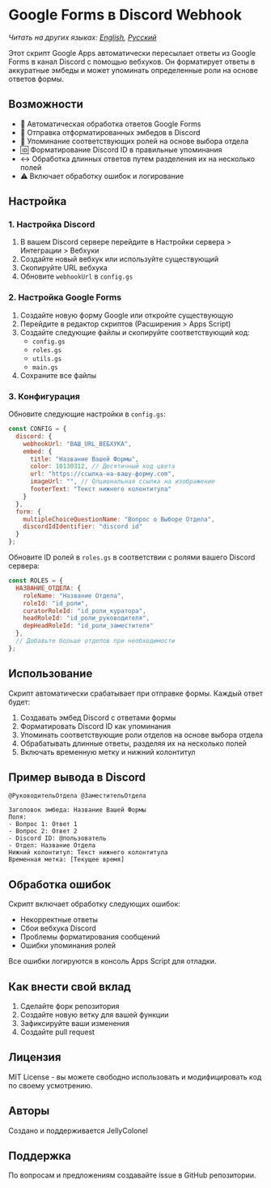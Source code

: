 # Google Forms в Discord Webhook

*Читать на других языках: [English](README.md), [Русский](README.ru.md)*

Этот скрипт Google Apps автоматически пересылает ответы из Google Forms в канал Discord с помощью вебхуков. Он форматирует ответы в аккуратные эмбеды и может упоминать определенные роли на основе ответов формы.

## Возможности

- 📝 Автоматическая обработка ответов Google Forms
- 📨 Отправка отформатированных эмбедов в Discord
- 👥 Упоминание соответствующих ролей на основе выбора отдела
- 🆔 Форматирование Discord ID в правильные упоминания
- ↔️ Обработка длинных ответов путем разделения их на несколько полей
- ⚠️ Включает обработку ошибок и логирование

## Настройка

### 1. Настройка Discord

1. В вашем Discord сервере перейдите в Настройки сервера > Интеграции > Вебхуки
2. Создайте новый вебхук или используйте существующий
3. Скопируйте URL вебхука
4. Обновите `webhookUrl` в `config.gs`

### 2. Настройка Google Forms

1. Создайте новую форму Google или откройте существующую
2. Перейдите в редактор скриптов (Расширения > Apps Script)
3. Создайте следующие файлы и скопируйте соответствующий код:
   - `config.gs`
   - `roles.gs`
   - `utils.gs`
   - `main.gs`
4. Сохраните все файлы

### 3. Конфигурация

Обновите следующие настройки в `config.gs`:

```javascript
const CONFIG = {
  discord: {
    webhookUrl: "ВАШ_URL_ВЕБХУКА",
    embed: {
      title: "Название Вашей Формы",
      color: 10130312, // Десятичный код цвета
      url: "https://ссылка-на-вашу-форму.com",
      imageUrl: "", // Опциональная ссылка на изображение
      footerText: "Текст нижнего колонтитула"
    }
  },
  form: {
    multipleChoiceQuestionName: "Вопрос о Выборе Отдела",
    discordIdIdentifier: "discord id"
  }
};
```

Обновите ID ролей в `roles.gs` в соответствии с ролями вашего Discord сервера:

```javascript
const ROLES = {
  НАЗВАНИЕ_ОТДЕЛА: {
    roleName: "Название Отдела",
    roleId: "id_роли",
    curatorRoleId: "id_роли_куратора",
    headRoleId: "id_роли_руководителя",
    depHeadRoleId: "id_роли_заместителя"
  },
  // Добавьте больше отделов при необходимости
};
```

## Использование

Скрипт автоматически срабатывает при отправке формы. Каждый ответ будет:

1. Создавать эмбед Discord с ответами формы
2. Форматировать Discord ID как упоминания
3. Упоминать соответствующие роли отделов на основе выбора отдела
4. Обрабатывать длинные ответы, разделяя их на несколько полей
5. Включать временную метку и нижний колонтитул

## Пример вывода в Discord

```
@РуководительОтдела @ЗаместительОтдела

Заголовок эмбеда: Название Вашей Формы
Поля:
- Вопрос 1: Ответ 1
- Вопрос 2: Ответ 2
- Discord ID: @пользователь
- Отдел: Название Отдела
Нижний колонтитул: Текст нижнего колонтитула
Временная метка: [Текущее время]
```

## Обработка ошибок

Скрипт включает обработку следующих ошибок:
- Некорректные ответы
- Сбои вебхука Discord
- Проблемы форматирования сообщений
- Ошибки упоминания ролей

Все ошибки логируются в консоль Apps Script для отладки.

## Как внести свой вклад

1. Сделайте форк репозитория
2. Создайте новую ветку для вашей функции
3. Зафиксируйте ваши изменения
4. Создайте pull request

## Лицензия

MIT License - вы можете свободно использовать и модифицировать код по своему усмотрению.

## Авторы

Создано и поддерживается JellyColonel

## Поддержка

По вопросам и предложениям создавайте issue в GitHub репозитории.